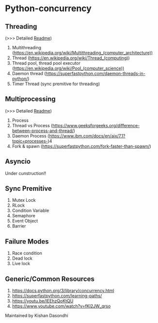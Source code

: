 # Python-concurrency

## Threading 
(>>> Detailed [Readme](https://github.com/MaclaurinYudhisthira/Python-concurrency/tree/main/Multiprocessing#multiprocessing))
1. Multithreading (https://en.wikipedia.org/wiki/Multithreading_(computer_architecture))
2. Thread (https://en.wikipedia.org/wiki/Thread_(computing))
3. Thread pool, thread pool executor (https://en.wikipedia.org/wiki/Pool_(computer_science))
4. Daemon thread (https://superfastpython.com/daemon-threads-in-python/)
4. Timer Thread (sync premitive for threading)

## Multiprocessing 
(>>> Detailed [Readme](https://github.com/MaclaurinYudhisthira/Python-concurrency/tree/main/Threading#threading))
1. Process
2. Thread vs Process (https://www.geeksforgeeks.org/difference-between-process-and-thread/)
3. Daemon Process (https://www.ibm.com/docs/en/aix/7.1?topic=processes-)4
4. Fork & spawn (https://superfastpython.com/fork-faster-than-spawn/)

## Asyncio
Under cunstruction!!

## Sync Premitive
1. Mutex Lock
2. RLock
3. Condition Variable
4. Semaphore
5. Event Object
7. Barrier

## Failure Modes
1. Race condition
2. Dead lock
3. Live lock

## Generic/Common Resources
1. https://docs.python.org/3/library/concurrency.html
2. https://superfastpython.com/learning-paths/
3. https://youtu.be/IEEhzQoKtQU
4. https://www.youtube.com/watch?v=fKl2JW_qrso

Maintained by Kishan Dasondhi
